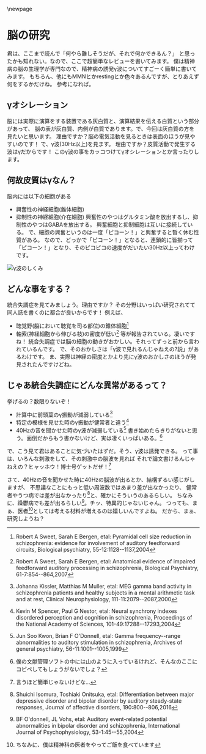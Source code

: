 \newpage
# 脳の研究
君は、ここまで読んで「何やら難しそうだが、それで何かできるん？」
と思ったかも知れない。なので、ここで超簡単なレビューを書いてみます。
僕は精神病の脳の生理学が専門なので、精神病の誘発γ波についてすごーく簡単に書いてみます。
もちろん、他にもMMNとかrestingとか色々あるんですが、とりあえず何をするかだけね。
参考になれば。

## γオシレーション
脳には実際に演算をする装置である灰白質と、演算結果を伝える白質という部分があって、
脳の表が灰白質、内側が白質であります。で、今回は灰白質の方を見たいと思います。
理由ですか？脳の電気活動を見るときは表面のほうが見やすいのです！
で、γ波(30Hz以上)を見ます。
理由ですか？皮質活動で発生する波はγだからです！
このγ波の事をカッコつけてγオシレーションとか言ったりします。

## 何故皮質はγなん？
脳内には以下の細胞がある

- 興奮性の神経細胞(錐体細胞)
- 抑制性の神経細胞(介在細胞)
興奮性のやつはグルタミン酸を放出するし、抑制性のやつはGABAを放出する。
興奮細胞と抑制細胞は互いに接続している。
で、細胞の興奮というのは一度「ピコーン！」と興奮すると暫く休む性質がある。
なので、どっかで「ピコーン！」となると、連鎖的に皆揃って
「ピコーン！」となり、そのピコピコの速度がだいたい30Hz以上ってわけです。

![γ波のしくみ](img/nuron.png)

## どんな事をする？
統合失調症を見てみましょう。理由ですか？
その分野はいっぱい研究されてて同人誌を書くのに都合が良いからです！
例えば、
- 聴覚野(脳において聴覚を司る部位)の錐体細胞[^sweet2004]
- 軸索(神経細胞から伸びる枝)の密度が低い[^sweet2007]
等が報告されている。凄いですね！
統合失調症では脳の細胞の動きがおかしい。それってずっと前から言われているんです。
で、そのおかしさは「γ波で見れるんじゃねえの?説」があるわけです。
ま、実際は神経の密度とかより先にγ波のおかしさのほうが発見されたんですけどね。

[^sweet2004]: Robert A Sweet, Sarah E  Bergen, etal: Pyramidal cell size reduction in schizophrenia: evidence for involvement of auditory feedforward circuits, Biological psychiatry, 55-12:1128--1137,2004

[^sweet2007]: Robert A Sweet, Sarah E  Bergen, etal: Anatomical evidence of impaired feedforward auditory processing in schizophrenia, Biological Psychiatry, 61-7:854--864,2007

## じゃあ統合失調症にどんな異常があるって？
挙げるの？数限りないぞ！

- 計算中に前頭葉のγ振動が減弱している[^kissler2000meg]
- 特定の模様を見せた時のγ振動が健常者と違う[^spencer2004neural]
- 40Hzの音を聞かせた時のγ波が減弱している[^kwon1999gamma]
書き始めたらきりがないと思う。面倒だからもう書かないけど、実は凄くいっぱいある。[^ippai]

[^kissler2000meg]: Johanna Kissler, Matthias M  Muller, etal: MEG gamma band activity in schizophrenia patients and healthy subjects in a mental arithmetic task and at rest, Clinical Neurophysiology, 111-11:2079--2087,2000
[^spencer2004neural]: Kevin M Spencer, Paul G  Nestor, etal: Neural synchrony indexes disordered perception and cognition in schizophrenia, Proceedings of the National Academy of Sciences, 101-49:17288--17293,2004
[^kwon1999gamma]: Jun Soo Kwon, Brian F  O'Donnell, etal: Gamma frequency--range abnormalities to auditory stimulation in schizophrenia, Archives of general psychiatry, 56-11:1001--1005,1999

[^ippai]: 僕の文献管理ソフトの中には山のように入っているけれど、そんなのここにコピペしてもしょうがないでしょ？

で、こう見て君はあることに気づいたはずだ。そう、γ波は誘発できる。
って事は、いろんな刺激をして、その刺激中の脳波を見れば
それで論文書けるんじゃねえの？ヒャッホウ！博士号ゲットだぜ！[^getdaze]

[^getdaze]: 言うほど簡単じゃないけどな…

さて、40Hzの音を聞かせた時に40Hzの脳波が出るとか、結構ずるい感じがしますが、
不思議なことにもっと低い周波数ではあまり差が出なかったり、
健常者やうつ病では差が出なかったり[^isomura2016]と、確かにそういうのあるらしい。
ちなみに、躁鬱病でも差が出るらしい[^o2004]。チッ、特異的じゃないじゃん。
つっても、まぁ、医者[^isha]としては考える材料が増えるのは嬉しいんですよね。
だから、まぁ、研究しようね？

[^isomura2016]: Shuichi Isomura, Toshiaki  Onitsuka, etal: Differentiation between major depressive disorder and bipolar disorder by auditory steady-state responses, Journal of affective disorders, 190:800--806,2016

[^o2004]: BF O'donnell, JL  Vohs, etal: Auditory event-related potential abnormalities in bipolar disorder and schizophrenia, International Journal of Psychophysiology, 53-1:45--55,2004

[^isha]: ちなみに、僕は精神科の医者をやってご飯を食べています


